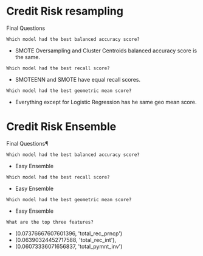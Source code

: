 # Credit Risk resampling

Final Questions

    Which model had the best balanced accuracy score?

*    SMOTE Oversampling and Cluster Centroids balanced accuracy score is the same.

    Which model had the best recall score?

*    SMOTEENN and SMOTE have equal recall scores.

    Which model had the best geometric mean score?

*    Everything except for Logistic Regression has he same geo mean score.



# Credit Risk Ensemble

Final Questions¶

    Which model had the best balanced accuracy score?

*    Easy Ensemble

    Which model had the best recall score?

*    Easy Ensemble

    Which model had the best geometric mean score?

*    Easy Ensemble

    What are the top three features?

*    (0.07376667607601396, 'total_rec_prncp')
*    (0.06390324452717588, 'total_rec_int'),
*    (0.06073336071656837, 'total_pymnt_inv')

